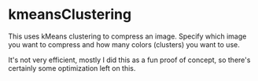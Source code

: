 # kmeansClustering
This uses kMeans clustering to compress an image. Specify which image you want to compress and how many colors (clusters) you want to use.

It's not very efficient, mostly I did this as a fun proof of concept, so there's certainly some optimization left on this.
